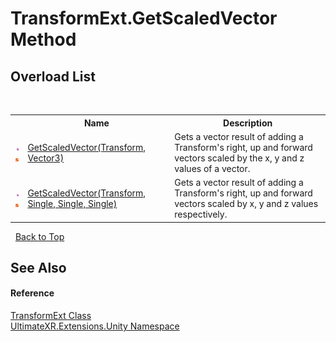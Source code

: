# TransformExt.GetScaledVector Method 
 


## Overload List
&nbsp;<table><tr><th></th><th>Name</th><th>Description</th></tr><tr><td>![Public method](media/pubmethod.gif "Public method")![Static member](media/static.gif "Static member")</td><td><a href="M_UltimateXR_Extensions_Unity_TransformExt_GetScaledVector_1">GetScaledVector(Transform, Vector3)</a></td><td>
Gets a vector result of adding a Transform's right, up and forward vectors scaled by the x, y and z values of a vector.</td></tr><tr><td>![Public method](media/pubmethod.gif "Public method")![Static member](media/static.gif "Static member")</td><td><a href="M_UltimateXR_Extensions_Unity_TransformExt_GetScaledVector">GetScaledVector(Transform, Single, Single, Single)</a></td><td>
Gets a vector result of adding a Transform's right, up and forward vectors scaled by x, y and z values respectively.</td></tr></table>&nbsp;
<a href="#transformext.getscaledvector-method">Back to Top</a>

## See Also


#### Reference
<a href="T_UltimateXR_Extensions_Unity_TransformExt">TransformExt Class</a><br /><a href="N_UltimateXR_Extensions_Unity">UltimateXR.Extensions.Unity Namespace</a><br />